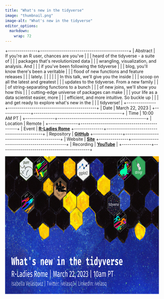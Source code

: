 ```yaml
---
title: "What's new in the tidyverse"
image: "thumbnail.png"
image-alt: "What's new in the tidyverse"
editor_options: 
  markdown: 
    wrap: 72
---
```


+---------------+---------------------------------------------+
| Abstract      | If you're an R user, chances are you've     |
|               | heard of the tidyverse - a suite of         |
|               | packages that's revolutionized data         |
|               | wrangling, visualization, and analysis. And |
|               | if you've been following the tidyverse      |
|               | blog, you'll know there's been a veritable  |
|               | flood of new functions and feature releases |
|               | lately.                                     |
|               |                                             |
|               | In this talk, we'll give you the inside     |
|               | scoop on all the latest and greatest        |
|               | updates to the tidyverse. From a new family |
|               | of string-separating functions to a bunch   |
|               | of new joins, we'll show you how this       |
|               | cutting-edge universe of packages can make  |
|               | your life as a data scientist easier, more  |
|               | efficient, and more intuitive. So buckle up |
|               | and get ready to explore what's new in the  |
|               | tidyverse!                                  |
+---------------+---------------------------------------------+
| Date          | March 22, 2023                              |
+---------------+---------------------------------------------+
| Time          | 10:00 AM PT                                 |
+---------------+---------------------------------------------+
| Location      | Remote                                      |
+---------------+---------------------------------------------+
| Event         | [**R-Ladies Rome**](https://www.meetup.com/rladies-rome/events/291643998/) 
+---------------+---------------------------------------------+
| Repository    | [**GitHub**](https://github.com/ivelasq/2023-03-22_whats-new-in-the-tidyverse) 
+---------------+---------------------------------------------+
| Website       | [**Site**](https://ivelasq.github.io/2023-03-22_whats-new-in-the-tidyverse/) 
+---------------+---------------------------------------------+
| Recording     | [**YouTube**](https://www.youtube.com/watch?v=qyaQXGzhhZg)                             |
+---------------+---------------------------------------------+

<center><a href="https://ivelasq.github.io/2023-03-22_whats-new-in-the-tidyverse/"><img src="profile2.png" target="_blank" style="width:800px;height:450px;"/></a></center>
